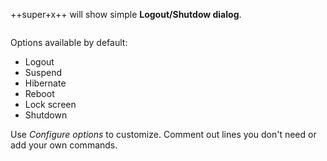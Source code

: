 
++super+x++ will show simple **Logout/Shutdow dialog**.

<div class="gal1">
    <a href="../../img/logout-dialog.jpg" title="Mabox Logout Dialog"><img src="../../img/logout-dialog.jpg" alt="" /></a>
</div>



Options available by default:

- Logout
- Suspend
- Hibernate
- Reboot
- Lock screen
- Shutdown

Use *Configure options* to customize. Comment out lines you don't need or add your own commands.



